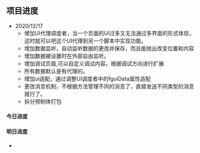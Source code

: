## 项目进度

- 2020/12/17
  - 增加UI代理调度者，当一个页面的UI过多又无法通过多界面的形式体现，这时就可以吧这个UI代理到另一个脚本中实现功能。
  - 增加数据监听，自动监听数据的更改并保存，而且能抛出改变位置和内容
  - 增加数据被设置时在外部自由监听。
  - 增加调试页面,可以自定义调试内容。根据调试方向进行扩展
  - 所有数据默认是有代理的。
  - 增加ui适配，通过调整UI调度者中的fguiData属性适配
  - 更改消息机制，不根据方法管理不同的消息了，直接发送不同类型的消息就行了。
  - 拆分预制体打包

#### 今日进度
#### 明日进度
- 